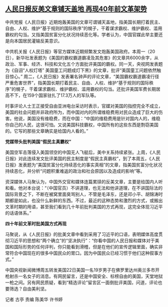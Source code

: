 <!--1677230805000-->
[人民日报反美文章铺天盖地 再现40年前文革架势](https://www.rfa.org/mandarin/yataibaodao/zhengzhi/gt-02242023042603.html)
------

<p>中共党报《人民日报》近期炮轰美国的文章可谓铺天盖地，指美国长期打着民主、自由、人权、维护“基于规则的国际秩序”的幌子，干着谋求霸权、维护霸权、滥用霸权的勾当。又指美国贫富分化状况持续恶化等。学者认为，中国官媒此举主要还是向本国居民灌输反美意识。</p><p>中共机关报《人民日报》等官方媒体近期频繁发文炮轰美国政府。本周一（20日），新华社发表题为《美国的霸权霸道霸凌及其危害》的文章共6000余字，从政治、军事、经济、科技和文化五个方面批评美国的霸权。同一天，央视网发表题为《自诩“人权灯塔” 美国童工问题成灯下黑》的文章，批评“美国童工问题依然触目惊心。” 周二，《人民日报》发表署名钟声的评论文章，“美国霸权霸道霸凌行径严重危害世界”，指美国长期打着民主、自由、人权、维护“基于规则的国际秩序”的幌子，干着谋求霸权、维护霸权、滥用霸权的勾当。还批评美国军费长期居高不下，在159个国家驻扎了17.3万人的军队等。</p><p>时事评论人士王正接受自由亚洲电台采访时表示，官媒对美国的指控完全不成立，美国的社会问题并非政府所为，而中国对内的所谓维稳费用对民众造成了巨大的伤害。他说，美国没有维稳费，而在中国：“中国的维稳费用是针对国内人的，维稳你自己的人民，这很可怕。又说美国科技霸权，中国所有的这些东西是剽窃美国的。它写的那些文章确实是给国内人看的。”</p><p><strong>党媒带头批判美国“假民主真霸权”</strong></p><p>美国空军击落侵入美国领空的中国无人飞艇后，美中关系持续紧张。上周，《人民日报》对此连续发文批评美国的民主制度是“假民主真霸权”，到了本周五，《人民日报》发表题为“美国贫富分化持续恶化的事实真相”的文章，指美国贫富分化状况持续恶化，并分析“问题积重难返的政治和社会原因以及造成的影响”等。</p><p>资深媒体人马聚认为，中国外交官和媒体连篇累牍的反美文章，主要是给国内人听和看。他对本台说：“（中国官员）不讲道理，也无法和他讲道理，在不讲国际法的国际背景之下，不断在被窝里面臭骂别人，不管是毛泽东，还是邓小平、胡锦涛时期都是如此，也没什么新鲜的东西。不过，最近的这种态势和激烈的方式，或搬出文革时期的用语，甚至我们看到几十年前批判美国的方式再现，这完全体现习近平的话语体系。”</p><p><strong>四十年前文革时批美国方式再现</strong></p><p>马聚说，从《人民日报》的批美文章中看到采用了习近平的口语，表明媒体高度贯彻习近平的思想和“两个确立”的“坚决执行”：“你看中国的人民日报和媒体对于美国和国际形势的任何评判，你只能看到滑稽，但是在他们的宣传逻辑里面，确实非常符合中国现在的很多中国民众的胃口。因为中国民众已经习惯于他们这种叙事方式。”</p><p>中国央视新闻微博周五转发美国22日美国一名19岁男子在佛罗里达州奥兰多市开枪射杀一名女子的消息。有网民留言，还是中国安全、标榜自由的美国，天堂地狱一枪之间。另有网民质疑，看到“精选评论”留言区一面倒批评美国，问道，评论也要筛选？自由美利坚。</p><p>记者 古亭 责编 陈美华 许书婷</p><p></p><p></p><p></p>
